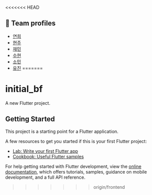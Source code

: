 <<<<<<< HEAD
## 👥 Team profiles
- [연희](team/PROFILE_yh.md)
- [현주](team/PROFILE_hj.md)
- [재민](team/PROFILE_jm.md)
- [수현](team/PROFILE_sh.md)
- [소민](team/PROFILE_sm.md)
- [유진](team/PROFILE_yj.md)
=======
# initial_bf

A new Flutter project.

## Getting Started

This project is a starting point for a Flutter application.

A few resources to get you started if this is your first Flutter project:

- [Lab: Write your first Flutter app](https://docs.flutter.dev/get-started/codelab)
- [Cookbook: Useful Flutter samples](https://docs.flutter.dev/cookbook)

For help getting started with Flutter development, view the
[online documentation](https://docs.flutter.dev/), which offers tutorials,
samples, guidance on mobile development, and a full API reference.
>>>>>>> origin/frontend
